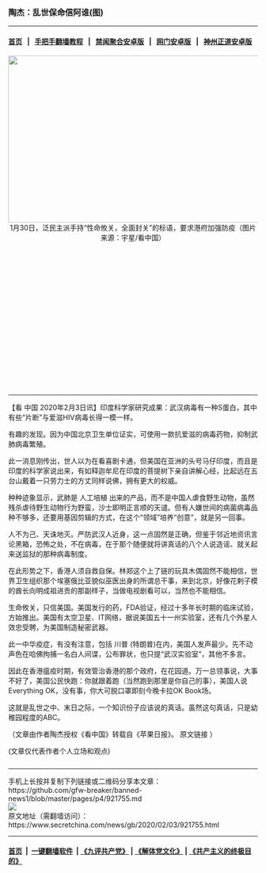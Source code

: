 ### 陶杰：乱世保命信阿谁(图)
------------------------

#### [首页](https://github.com/gfw-breaker/banned-news1/blob/master/README.md) &nbsp;&nbsp;|&nbsp;&nbsp; [手把手翻墙教程](https://github.com/gfw-breaker/guides/wiki) &nbsp;&nbsp;|&nbsp;&nbsp; [禁闻聚合安卓版](https://github.com/gfw-breaker/bn-android) &nbsp;&nbsp;|&nbsp;&nbsp; [网门安卓版](https://github.com/oGate2/oGate) &nbsp;&nbsp;|&nbsp;&nbsp; [神州正道安卓版](https://github.com/SzzdOgate/update) 



<div class="article_right" style="fone-color:#000">
 <p style="text-align:center">
  <img alt="" src="https://img3.secretchina.com/pic/2020/1-30/p2616071a959620352-ss.jpg" style="height:337px; width:600px"/>
  <br>
   1月30日，泛民主派手持“性命攸关，全面封关”的标语，要求港府加强防疫（图片来源：宇星/看中国）
   <span id="hideid" name="hideid" style="color:red;display:none;">
    <span href="https://www.secretchina.com">
    </span>
   </span>
  </br>
 </p>
 <div id="txt-mid1-t21-2017">
  <ins class="adsbygoogle" data-ad-client="ca-pub-1276641434651360" data-ad-slot="2451032099" style="display:inline-block;width:336px;height:280px">
  </ins>
  

---


  </div>
 </div>
 <p>
  【看
  <span href="https://www.secretchina.com" target="_blank">
   中国
  </span>
  2020年2月3日讯】印度科学家研究成果：武汉病毒有一种S蛋白，其中有些“片断”与爱滋HIV病毒长得一模一样。
  <span id="hideid" name="hideid" style="color:red;display:none;">
   <span href="https://www.secretchina.com">
   </span>
  </span>
 </p>
 <p>
  有趣的发现。因为中国北京卫生单位证实，可使用一款抗爱滋的病毒药物，抑制武肺病毒繁殖。
 </p>
 <p>
  此一消息刚传出，世人以为在看喜剧卡通，但美国在亚洲的头号马仔印度，而且是印度的科学家说出来，有如释迦牟尼在印度的菩提树下亲自讲解心经，比起远在五台山戴着一只劳力士的方丈同样说佛，拥有更大的权威。
 </p>
 <p>
  种种迹象显示，武肺是
  <span href="https://www.secretchina.com/news/gb/tag/人工培植" target="_blank">
   人工培植
  </span>
  出来的产品，而不是中国人虐食野生动物，虽然残杀虐待野生动物行为野蛮，沙士即明正言顺的天谴。但有人嫌世间的病菌病毒品种不够多，还要用基因剪辑的方式，在这个“领域”培养“创意”，就是另一回事。
 </p>
 <p>
  人不为己、天诛地灭。严防武汉人近身，这一点固然是正确，但鉴于邻近地资讯言论黑箱，恐怖之处，不在病毒，在于那个随便就将讲真话的八个人说造谣、就关起来送监狱的那种病毒制度。
 </p>
 <p>
  在此形势之下，香港人须自救自保。林郑这个上了链的玩具木偶固然不能相信，世界卫生组织那个埃塞俄比亚貌似巫医出身的所谓总干事，来到北京，好像花剌子模的酋长向明成祖进贡的那副样子，当做电视剧看可以，当然也不能相信。
 </p>
 <p>
  生命攸关，只信美国。美国发行的药，FDA验证，经过十多年长时期的临床试验，方始推出。美国有太空卫星、IT网络，据说美国五十一州实验室，还有几个外星人效忠受聘，为美国制造秘密武器。
 </p>
 <p>
  此一中华疫症，有没有注意，包括
  <span href="https://www.secretchina.com/news/gb/tag/川普" target="_blank">
   川普
  </span>
  (特朗普)在内，美国人发声最少。先不动声色在哈佛拘捕一名白人间谍，公布罪状，也只提“武汉实验室”，其他不多言。
 </p>
 <p>
  因此在香港瘟疫时期，有效管治香港的那个政府，在花园道。万一总领事说，大事不好了，美国公民快跑：你就跟着跑（当然跑到那里是你自己的事），美国人说Everything OK，没有事，你大可脱口罩即刻今晚卡拉OK Book场。
 </p>
 <p>
  这就是乱世之中、末日之际，一个知识份子应该说的真话。虽然这句真话，只是幼稚园程度的ABC。
 </p>
 <p>
  （文章由作者陶杰授权《看中国》转载自《苹果日报》。
  <span href="https://hk.lifestyle.appledaily.com/lifestyle/columnist/%E9%99%B6%E5%82%91/daily/article/20200202/20854488/">
   原文链接
  </span>
  ）
 </p>
 (文章仅代表作者个人立场和观点)
 <center>
  <div>
   <div id="txt-mid2-t22-2017" style="display: block;  max-height: 351px;  overflow: hidden;">
    <div id="SC-21xxx">
    </div>
    <ins class="adsbygoogle" data-ad-client="ca-pub-1276641434651360" data-ad-format="auto" data-ad-slot="4301710469" data-full-width-responsive="true" style="display:block">
    </ins>
   </div>
  </div>
 </center>
 <div style="padding-top:12px;">
 </div>
</div>

<hr/>
手机上长按并复制下列链接或二维码分享本文章：<br/>
https://github.com/gfw-breaker/banned-news1/blob/master/pages/p4/921755.md <br/>
<a href='https://github.com/gfw-breaker/banned-news1/blob/master/pages/p4/921755.md'><img src='https://github.com/gfw-breaker/banned-news1/blob/master/pages/p4/921755.md.png'/></a> <br/>
原文地址（需翻墙访问）：https://www.secretchina.com/news/gb/2020/02/03/921755.html


------------------------
#### [首页](https://github.com/gfw-breaker/banned-news1/blob/master/README.md) &nbsp;|&nbsp; [一键翻墙软件](https://github.com/gfw-breaker/nogfw/blob/master/README.md) &nbsp;| [《九评共产党》](https://github.com/gfw-breaker/9ping.md/blob/master/README.md#九评之一评共产党是什么) | [《解体党文化》](https://github.com/gfw-breaker/jtdwh.md/blob/master/README.md) | [《共产主义的终极目的》](https://github.com/gfw-breaker/gczydzjmd.md/blob/master/README.md)


<img src='http://gfw-breaker.win/banned-news/pages/p4/921755.md' width='0px' height='0px'/>